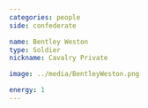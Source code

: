 ```yaml
---
categories: people
side: confederate

name: Bentley Weston
type: Soldier
nickname: Cavalry Private

image: ../media/BentleyWeston.png

energy: 1
---
```

